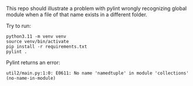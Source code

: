 This repo should illustrate a problem with pylint wrongly recognizing global module when a file of that name exists in a different folder.

Try to run:

```
python3.11 -m venv venv
source venv/bin/activate
pip install -r requirements.txt
pylint .
```

Pylint returns an error:

`util2/main.py:1:0: E0611: No name 'namedtuple' in module 'collections' (no-name-in-module)`
